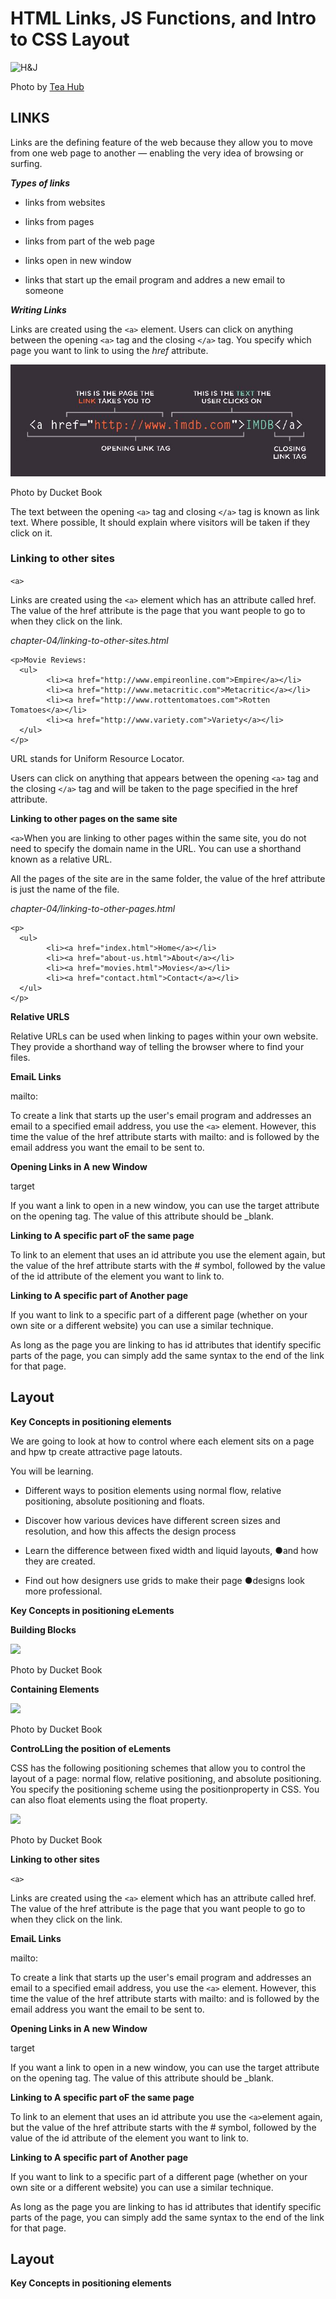 # HTML Links, JS Functions, and Intro to CSS Layout

![H&J](https://swall.teahub.io/photos/small/22-220767_web-developer-wallpaper-4k.jpg)

Photo by [Tea Hub](https://swall.teahub.io)

## LINKS

Links are the defining feature of the web because they allow you to move from one web page to another — enabling the very idea of browsing or surfing.

***Types of links***

- links from websites

- links from pages

- links from part of the web page

- links open in new window

- links that start up the email program and addres a new email to someone

***Writing Links***

Links are created using the ```<a>``` element. Users can click on anything between the opening ```<a>``` tag and the closing ```</a>``` tag. You specify which page you want to link to using the *href* attribute.

![  ](class04\fr1.JPG)

Photo by Ducket Book

The text between the opening ```<a>``` tag and closing ```</a>``` tag is known as link text. Where possible, It should explain where visitors will be taken if they click on it.

### Linking to other sites

```<a>```

Links are created using the ```<a>``` element which has an attribute called href. The value of the href attribute is the page that you want people to go to when they click on the link.

*chapter-04/linking-to-other-sites.html*

~~~
<p>Movie Reviews:
  <ul>
        <li><a href="http://www.empireonline.com">Empire</a></li>
        <li><a href="http://www.metacritic.com">Metacritic</a></li>
        <li><a href="http://www.rottentomatoes.com">Rotten Tomatoes</a></li>    
        <li><a href="http://www.variety.com">Variety</a></li>
  </ul>
</p>
~~~

URL stands for Uniform Resource Locator.

Users can click on anything that appears between the opening ```<a>``` tag and the closing ```</a>``` tag and will be taken to the page specified in the href attribute.

**Linking to other pages on the same site**

```<a>```When you are linking to other pages within the same site, you do not need to specify the domain name in the URL. You can use a shorthand known as a relative URL.

All the pages of the site are in the same folder, the value of the href attribute is just the name of the file.

*chapter-04/linking-to-other-pages.html*


~~~
<p>
  <ul>
        <li><a href="index.html">Home</a></li>
        <li><a href="about-us.html">About</a></li>
        <li><a href="movies.html">Movies</a></li>
        <li><a href="contact.html">Contact</a></li>
  </ul>
</p>
~~~


**Relative URLS**

Relative URLs can be used when linking to pages within your own website. They provide a shorthand way of telling the browser where to find your files.

**EmaiL Links**

mailto:

To create a link that starts up the user's email program and addresses an email to a specified email address, you use the ```<a>``` element. However, this time the value of the href attribute starts with mailto: and is followed by the email address you want the email to be sent to.

**Opening Links in A new Window**

target

If you want a link to open in a new window, you can use the target attribute on the opening tag. The value of this attribute should be _blank.

**Linking to A specific part oF the same page**

To link to an element that uses an id attribute you use the element again, but the value of the href attribute starts with the # symbol, followed by the value of the id attribute of the element you want to link to.

**Linking to A specific part of Another page**

If you want to link to a specific part of a different page (whether on your own site or a different website) you can use a similar technique.

As long as the page you are linking to has id attributes that identify specific parts of the page, you can simply add the same syntax to the end of the link for that page.

## Layout

**Key Concepts in positioning elements**

We are going to look at how to control where each element sits on a page and hpw tp create attractive page latouts.

You will be learning.

- Different ways to position elements using normal flow, relative positioning, absolute positioning and floats.

- Discover how various devices have different screen sizes and resolution, and how this affects the design process

- Learn the difference between fixed width and liquid layouts, ●and how they are created.

- Find out how designers use grids to make their page ●designs look more professional.

**Key Concepts in positioning eLements**

**Building Blocks**

![  ](class04\se2.JPG)

Photo by Ducket Book

**Containing Elements**

![  ](class04\th3.JPG)

Photo by Ducket Book

**ControLLing the position of eLements**

CSS has the following positioning schemes that allow you to control the layout of a page: normal flow, relative positioning, and absolute positioning. You specify the positioning scheme using the positionproperty in CSS. You can also float elements using the float property.

![  ](class04\fo4.JPG)

Photo by Ducket Book

**Linking to other sites**

```<a>```

Links are created using the ```<a>``` element which has an attribute called href. The value of the href attribute is the page that you want people to go to when they click on the link.

**EmaiL Links**

mailto:

To create a link that starts up the user's email program and addresses an email to a specified email address, you use the ```<a>``` element. However, this time the value of the href attribute starts with mailto: and is followed by the email address you want the email to be sent to.

**Opening Links in A new Window**

target

If you want a link to open in a new window, you can use the target attribute on the opening <a> tag. The value of this attribute should be _blank.
  
**Linking to A specific part oF the same page**

To link to an element that uses an id attribute you use the ```<a>```element again, but the value of the href attribute starts with the # symbol, followed by the value of the id attribute of the element you want to link to.
  
**Linking to A specific part of Another page**

If you want to link to a specific part of a different page (whether on your own site or a different website) you can use a similar technique.

As long as the page you are linking to has id attributes that identify specific parts of the page, you can simply add the same syntax to the end of the link for that page.

## Layout

**Key Concepts in positioning elements**


